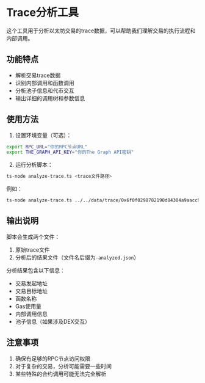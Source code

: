 # Trace分析工具

这个工具用于分析以太坊交易的trace数据，可以帮助我们理解交易的执行流程和内部调用。

## 功能特点

- 解析交易trace数据
- 识别内部调用和函数调用
- 分析池子信息和代币交互
- 输出详细的调用树和参数信息

## 使用方法

1. 设置环境变量（可选）：
```bash
export RPC_URL="你的RPC节点URL"
export THE_GRAPH_API_KEY="你的The Graph API密钥"
```

2. 运行分析脚本：
```bash
ts-node analyze-trace.ts <trace文件路径>
```

例如：
```bash
ts-node analyze-trace.ts ../../data/trace/0x6f0f0298782190d84304a9aacc9504f9ecec8b60481973e623c1ecb5882c9820.json
```

## 输出说明

脚本会生成两个文件：
1. 原始trace文件
2. 分析后的结果文件（文件名后缀为`-analyzed.json`）

分析结果包含以下信息：
- 交易发起地址
- 交易目标地址
- 函数名称
- Gas使用量
- 内部调用信息
- 池子信息（如果涉及DEX交互）

## 注意事项

1. 确保有足够的RPC节点访问权限
2. 对于复杂的交易，分析可能需要一些时间
3. 某些特殊的合约调用可能无法完全解析 